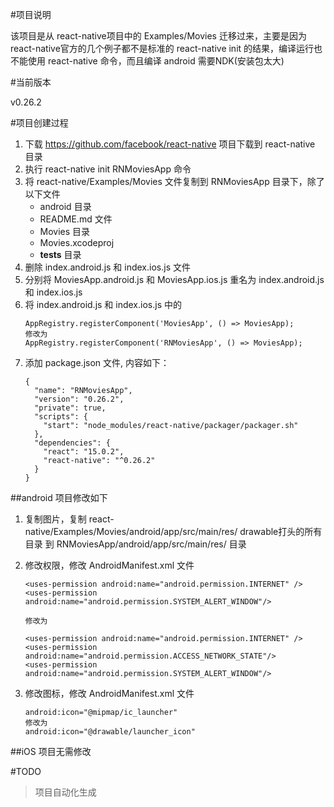 #项目说明

该项目是从 react-native项目中的 Examples/Movies 迁移过来，主要是因为react-native官方的几个例子都不是标准的 react-native init 的结果，编译运行也不能使用 react-native 命令，而且编译 android 需要NDK(安装包太大)

#当前版本

v0.26.2

#项目创建过程

1. 下载 https://github.com/facebook/react-native 项目下载到 react-native 目录
2. 执行 react-native init RNMoviesApp 命令
3. 将 react-native/Examples/Movies 文件复制到 RNMoviesApp 目录下，除了以下文件
   - android 目录
   - README.md 文件
   - Movies 目录
   - Movies.xcodeproj
   - __tests__ 目录
4. 删除 index.android.js 和 index.ios.js 文件
5. 分别将 MoviesApp.android.js 和 MoviesApp.ios.js 重名为 index.android.js 和 index.ios.js
6. 将 index.android.js 和 index.ios.js 中的
    ```
    AppRegistry.registerComponent('MoviesApp', () => MoviesApp);
    修改为
    AppRegistry.registerComponent('RNMoviesApp', () => MoviesApp);
    ```
7. 添加 package.json 文件, 内容如下：
    ```
    {
      "name": "RNMoviesApp",
      "version": "0.26.2",
      "private": true,
      "scripts": {
        "start": "node_modules/react-native/packager/packager.sh"
      },
      "dependencies": {
        "react": "15.0.2",
        "react-native": "^0.26.2"
      }
    }
    ```

##android 项目修改如下

1. 复制图片，复制 react-native/Examples/Movies/android/app/src/main/res/ drawable打头的所有目录  到 RNMoviesApp/android/app/src/main/res/ 目录
3. 修改权限，修改 AndroidManifest.xml 文件

    ```
    <uses-permission android:name="android.permission.INTERNET" />
    <uses-permission android:name="android.permission.SYSTEM_ALERT_WINDOW"/>

    修改为

    <uses-permission android:name="android.permission.INTERNET" />
    <uses-permission android:name="android.permission.ACCESS_NETWORK_STATE"/>
    <uses-permission android:name="android.permission.SYSTEM_ALERT_WINDOW"/>

    ```
4. 修改图标，修改 AndroidManifest.xml 文件

    ```
    android:icon="@mipmap/ic_launcher"
    修改为
    android:icon="@drawable/launcher_icon"
    ```

##iOS 项目无需修改

#TODO
>项目自动化生成
